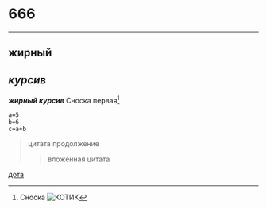# 666
---
__жирный__
---
_курсив_
---
  ___жирный курсив___
Сноска первая[^1]
```
a=5
b=6
c=a+b
```
>цитата
продолжение
>>вложенная цитата

[дота](https://www.cybersport.ru/tags/dota-2)

[^1]: Сноска
![КОТИК](КОТИК.jfif)
